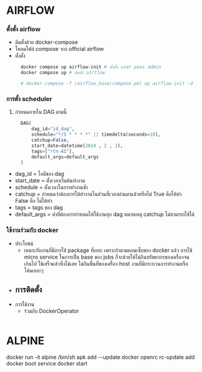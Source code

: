 # AIRFLOW

### ตั้งตั้ง airflow
- ติดตั้งด้วย docker-compose
- โหลดไฟล์ compose จาก official airflow
- ตั้งตั้ง
  ```sh
    docker compose up airflow-init # ตั้งตั้ง user pass admin
    docker compose up # ติดตั้ง airflow

    # docker-compose -f /airflow_base/compose.yml up airflow-init -d && docker-compose -f /airflow_base/compose.yml up -d
  ```

### การตั้ง scheduler
 1. กำหนดภายใน DAG ตามนี้
    ```python
      DAG(
          dag_id="id_dag",
          schedule="*/5 * * * *" || timedelta(seconds=10),
          catchup=False,
          start_date=datetime(2024 , 2 , 1),
          tags=["rtn-AI"],
          default_args=default_args
      )
    ```

 - dag_id           = ไอดีของ dag
 - start_date       = ตั้งเวลาเริ่มต้นทำงาน
 - schedule         = ตั้งเวลาในการทำงานซ้ำ
 - catchup          = กำหนดว่าต้องการให้ทำงานในส่วนที่เวลาผ่านมาแล้วหรือไม่ True คือให้ทำ False คือ ไม่ให้ทำ
 - tags             = tags ของ dag
 - default_args     = ค่าที่ต้องการกำหนดให้ใช้งานทุก dag หมายเหตุ catchup ไม่สามารถใช้ได้

### ใช้งานร่วมกับ docker
- ประโยชน์
  - เหมาะกับงานที่มีการใช้ package ที่เยอะ เพราะถ้าตามคอนเซ็บของ docker แล้ว การใช้ micro service ในการเป็น base ของ jobs ก็จะช่วยให้ไม่กินทรัพยากรของเครื่องจนเกินไป ใช้เสร็จแล้วทิ้งได้เลย ไม่กินพื้นที่ของเครื่อง host งานที่มีกระบวนการทำงานหรือโค้ดเยอะๆ
- การติดตั้ง
  - 
- การใช้งาน
  - ร่วมกับ DockerOperator
    ```
    ```

# ALPINE
docker run -it alpine /bin/sh
apk add --update docker openrc
rc-update add docker boot
service docker start